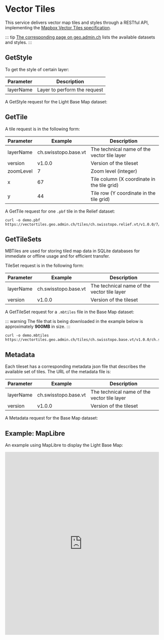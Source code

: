 # Vector Tiles

This service delivers vector map tiles and styles through a RESTful API, implementing the [Mapbox Vector Tiles specification](https://www.mapbox.com/vector-tiles).

::: tip
[The corresponding page on geo.admin.ch](https://www.geo.admin.ch/en/vector-tiles-service-available-services-and-data) lists the available datasets and styles.
:::

## GetStyle

To get the style of certain layer:

<ApiCodeBlock url="https://vectortiles.geo.admin.ch/styles/{layerName}/style.json" method="GET" />

| **Parameter** | **Description**              |
| ------------- | ---------------------------- |
| layerName     | Layer to perform the request |

A GetStyle request for the Light Base Map dataset:

<ExampleCodeBlock
request="curl https://vectortiles.geo.admin.ch/styles/ch.swisstopo.lightbasemap.vt/style.json"
example='{
  "version": 8,
  "id": "0197406a-5d2f-7168-bee5-f191641499b7",
  "name": "lightbasemap_v1.19.0",
  "sources": {
    "relief_v1.0.0": {
      "url": "https://vectortiles.geo.admin.ch/tiles/ch.swisstopo.relief.vt/v1.0.0/tiles.json",
      "type": "vector"
    },
    "base_v1.0.0": {
      "url": "https://vectortiles.geo.admin.ch/tiles/ch.swisstopo.base.vt/v1.0.0/tiles.json",
      "type": "vector"
    }
  },
  "layers": [...],
  "metadata": {...},
  "glyphs": "https://vectortiles.geo.admin.ch/fonts/{fontstack}/{range}.pbf",
  "sprite": "https://vectortiles.geo.admin.ch/styles/ch.swisstopo.lightbasemap.vt/sprite/sprite",
  "bearing": 0,
  "pitch": 0,
  "center": [8.349961425056108, 46.81133904939108],
  "zoom": 7.2512975045452235,
  "transition": {...}
}'
/>

## GetTile

A tile request is in the following form:

<ApiCodeBlock url="https://vectortiles.geo.admin.ch/tiles/{layerName}/{version}/{zoomLevel}/{x}/{y}.pbf" method="GET" />

| **Parameter** | **Example**          | **Description**                             |
| ------------- | -------------------- | ------------------------------------------- |
| layerName     | ch.swisstopo.base.vt | The technical name of the vector tile layer |
| version       | v1.0.0               | Version of the tileset                      |
| zoomLevel     | 7                    | Zoom level (integer)                        |
| x             | 67                   | Tile column (X coordinate in the tile grid) |
| y             | 44                   | Tile row (Y coordinate in the tile grid)    |

A GetTile request for one `.pbf` tile in the Relief dataset:

```http
curl -o demo.pbf https://vectortiles.geo.admin.ch/tiles/ch.swisstopo.relief.vt/v1.0.0/7/67/44.pbf
```

## GetTileSets

MBTiles are used for storing tiled map data in SQLite databases for immediate or offline usage and for efficient transfer.

TileSet request is in the following form:

<ApiCodeBlock url="https://vectortiles.geo.admin.ch/tiles/{layerName}/{version}/{layerName}.mbtiles" method="GET" />

| **Parameter** | **Example**          | **Description**                             |
| ------------- | -------------------- | ------------------------------------------- |
| layerName     | ch.swisstopo.base.vt | The technical name of the vector tile layer |
| version       | v1.0.0               | Version of the tileset                      |

A GetTileSet request for a `.mbtiles` file in the Base Map dataset:

::: warning
The file that is being downloaded in the example below is approximately **900MB** in size.
:::

```http
curl -o demo.mbtiles https://vectortiles.geo.admin.ch/tiles/ch.swisstopo.base.vt/v1.0.0/ch.swisstopo.base.vt.mbtiles
```

## Metadata

Each tileset has a corresponding metadata json file that describes the available set of tiles.
The URL of the metadata file is:

<!-- GET <Scheme>://<ServerName>/tiles/<LayerName>/<version>.json -->
<ApiCodeBlock url="https://vectortiles.geo.admin.ch/tiles/{layerName}/{version}/tiles.json" method="GET" />

| **Parameter** | **Example**          | **Description**                             |
| ------------- | -------------------- | ------------------------------------------- |
| layerName     | ch.swisstopo.base.vt | The technical name of the vector tile layer |
| version       | v1.0.0               | Version of the tileset                      |

A Metadata request for the Base Map dataset:

<ExampleCodeBlock
request="curl --compressed https://vectortiles.geo.admin.ch/tiles/ch.swisstopo.base.vt/v1.0.0/tiles.json"
example='{
  "basename": "tiles/ch.swisstopo.base.vt/v1.0.0",
  "name": "Basiskarte_v1.0.0",
  "description": "A tileset showcasing all SwissTopo layers.",
  "attribution": "© swisstopo",
  "version": "v1.0.0",
  "format": "pbf",
  "minzoom": 0,
  "maxzoom": 14,
  "scale": 1,
  "vector_layers": [...],
  "profile": "mercator",
  "scheme": "xyz",
  "bounds": [...],
  "center": [...],
  "tilejson": "2.0.0",
  "tiles": [
    "https://vectortiles0.geo.admin.ch/tiles/ch.swisstopo.base.vt/v1.0.0/{z}/{x}/{y}.pbf",
    "https://vectortiles1.geo.admin.ch/tiles/ch.swisstopo.base.vt/v1.0.0/{z}/{x}/{y}.pbf",
    "https://vectortiles2.geo.admin.ch/tiles/ch.swisstopo.base.vt/v1.0.0/{z}/{x}/{y}.pbf",
    "https://vectortiles3.geo.admin.ch/tiles/ch.swisstopo.base.vt/v1.0.0/{z}/{x}/{y}.pbf",
    "https://vectortiles4.geo.admin.ch/tiles/ch.swisstopo.base.vt/v1.0.0/{z}/{x}/{y}.pbf"
  ]
}
'
/>

## Example: MapLibre

An example using MapLibre to display the Light Base Map:

<iframe height="600" style="width: 100%;" scrolling="no" title="Maplibre Vector Tiles" src="https://codepen.io/geoadmin/embed/GvgLvj?default-tab=js%2Cresult&editable=true" frameborder="no" loading="lazy" allowtransparency="true" allowfullscreen="true">
</iframe>
